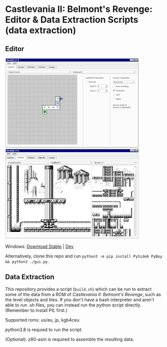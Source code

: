 # Castlevania II: Belmont's Revenge: Editor & Data Extraction Scripts (data extraction)

## Editor

![Screenshot 0](./etc/screenshot-0.png) &nbsp;&nbsp;&nbsp; ![Screenshot 1](./etc/screenshot-1.png)

Windows: [Download Stable](https://github.com/nstbayless/cv2br-editor/releases) | [Dev](https://github.com/nstbayless/cv2br-editor/actions/workflows/build.yml)

Alternatively, clone this repo and run `python3 -m pip install PySide6 PyBoy && python3 ./gui.py`.

## Data Extraction

This repository provides a script (`build.sh`) which can be run to extract some of the data from a ROM of *Castlevania II: Belmont's Revenge*, such as the level objects and tiles. If you don't have a bash interpreter and aren't able to run .sh files, you can instead run the python script directly. (Remember to install PIL first.)

Supported roms: us/eu, jp, kgb4ceu

python3.8 is requied to run the script.

(Optional): z80-asm is required to assemble the resulting data.